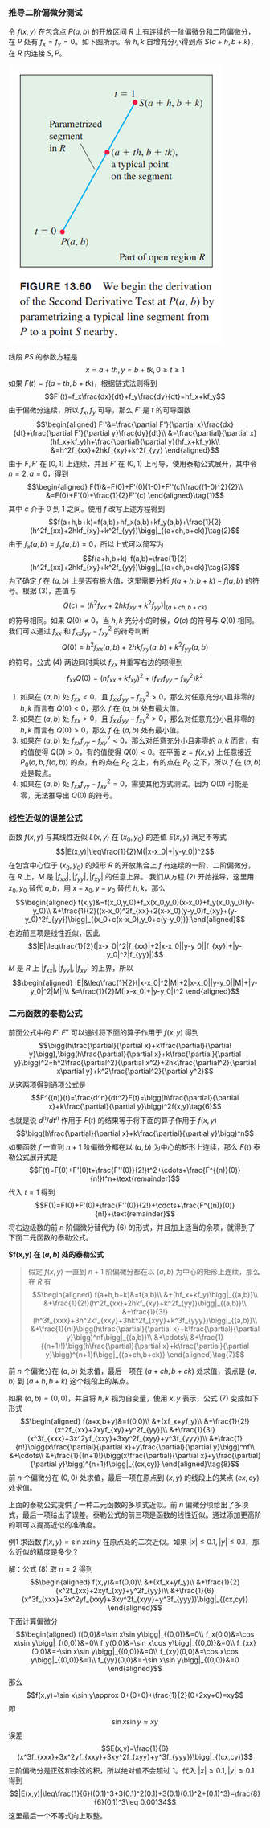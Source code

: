 ### 推导二阶偏微分测试
令 $f(x,y)$ 在包含点 $P(a,b)$ 的开放区间 $R$ 上有连续的一阶偏微分和二阶偏微分，在 $P$ 处有 $f_x=f_y=0$。如下图所示。令 $h,k$ 自增充分小得到点 $S(a+h,b+k)$，在 $R$ 内连接 $S,P$。

![](090.010.png)

线段 $PS$ 的参数方程是
$$x=a+th,y=b+tk,0\geq t\geq 1$$
如果 $F(t)=f(a+th,b+tk)$，根据链式法则得到
$$F'(t)=f_x\frac{dx}{dt}+f_y\frac{dy}{dt}=hf_x+kf_y$$
由于偏微分连续，所以 $f_x,f_y$ 可导，那么 $F'$ 是 $t$ 的可导函数
$$\begin{aligned}
F''&=\frac{\partial F'}{\partial x}\frac{dx}{dt}+\frac{\partial F'}{\partial y}\frac{dy}{dt}\\
&=\frac{\partial}{\partial x}(hf_x+kf_y)h+\frac{\partial}{\partial y}(hf_x+kf_y)k\\
&=h^2f_{xx}+2hkf_{xy}+k^2f_{yy}
\end{aligned}$$
由于 $F,F'$ 在 $[0,1]$ 上连续，并且 $F'$ 在 $(0,1)$ 上可导，使用泰勒公式展开，其中令 $n=2,a=0$，得到
$$\begin{aligned}
F(1)&=F(0)+F'(0)(1-0)+F''(c)\frac{(1-0)^2}{2}\\
&=F(0)+F'(0)+\frac{1}{2}F''(c)
\end{aligned}\tag{1}$$
其中 $c$ 介于 0 到 1 之间。使用 $f$ 改写上述方程得到
$$f(a+h,b+k)=f(a,b)+hf_x(a,b)+kf_y(a,b)+\frac{1}{2}(h^2f_{xx}+2hkf_{xy}+k^2f_{yy})\bigg|_{(a+ch,b+ck)}\tag{2}$$
由于 $f_x(a,b)=f_y(a,b)=0$，所以上式可以简写为
$$f(a+h,b+k)-f(a,b)=\frac{1}{2}(h^2f_{xx}+2hkf_{xy}+k^2f_{yy})\bigg|_{(a+ch,b+ck)}\tag{3}$$
为了确定 $f$ 在 $(a,b)$ 上是否有极大值，这里需要分析 $f(a+h,b+k)-f(a,b)$ 的符号。根据 $(3)$，差值与
$$Q(c)=(h^2f_{xx}+2hkf_{xy}+k^2f_{yy})\bigg|_{(a+ch,b+ck)}$$
的符号相同。如果 $Q(0)\neq 0$，当 $h,k$ 充分小的时候，$Q(c)$ 的符号与 $Q(0)$ 相同。我们可以通过 $f_{xx}$ 和 $f_{xx}f_{yy}-f_{xy}^2$ 的符号判断
$$Q(0)=h^2f_{xx}(a,b)+2hkf_{xy}(a,b)+k^2f_{yy}(a,b)\tag{4}$$
的符号。公式 $(4)$ 两边同时乘以 $f_{xx}$ 并重写右边的项得到
$$f_{xx}Q(0)=(hf_{xx}+kf_{xy})^2+(f_{xx}f_{yy}-f_{xy}^2)k^2\tag{5}$$

1. 如果在 $(a,b)$ 处 $f_{xx}<0$，且 $f_{xx}f_{yy}-f_{xy}^2>0$，那么对任意充分小且非零的 $h,k$ 而言有 $Q(0)<0$，那么 $f$ 在 $(a,b)$ 处有最大值。
2. 如果在 $(a,b)$ 处 $f_{xx}>0$，且 $f_{xx}f_{yy}-f_{xy}^2>0$，那么对任意充分小且非零的 $h,k$ 而言有 $Q(0)>0$，那么 $f$ 在 $(a,b)$ 处有最小值。
3. 如果在 $(a,b)$ 处 $f_{xx}f_{yy}-f_{xy}^2<0$，那么对任意充分小且非零的 $h,k$ 而言，有的值使得 $Q(0)>0$，有的值使得 $Q(0)<0$。在平面 $z=f(x,y)$ 上任意接近 $P_0(a,b,f(a,b))$ 的点，有的点在 $P_0$ 之上，有的点在 $P_0$ 之下，所以 $f$ 在 $(a,b)$ 处是鞍点。
4. 如果在 $(a,b)$ 处 $f_{xx}f_{yy}-f_{xy}^2=0$，需要其他方式测试。因为 $Q(0)$ 可能是零，无法推导出 $Q(0)$ 的符号。

### 线性近似的误差公式
函数 $f(x,y)$ 与其线性近似 $L(x,y)$ 在 $(x_0,y_0)$ 的差值 $E(x,y)$ 满足不等式
$$|E(x,y)|\leq\frac{1}{2}M(|x-x_0|+|y-y_0|)^2$$
在包含中心位于 $(x_0,y_0)$ 的矩形 $R$ 的开放集合上 $f$ 有连续的一阶、二阶偏微分，在 $R$ 上，$M$ 是 $|f_{xx}|,|f_{yy}|,|f_{xy}|$ 的任意上界。
我们从方程 $(2)$ 开始推导，这里用 $x_0,y_0$ 替代 $a,b$，用 $x-x_0,y-y_0$ 替代 $h,k$，那么
$$\begin{aligned}
f(x,y)&=f(x_0,y_0)+f_x(x_0,y_0)(x-x_0)+f_y(x_0,y_0)(y-y_0)\\
&+\frac{1}{2}((x-x_0)^2f_{xx}+2(x-x_0)(y-y_0)f_{xy}+(y-y_0)^2f_{yy})\bigg|_{(x_0+c(x-x_0),y_0+c(y-y_0))}
\end{aligned}$$
右边前三项是线性近似，因此
$$|E|\leq\frac{1}{2}(|x-x_0|^2|f_{xx}|+2|x-x_0||y-y_0||f_{xy}|+|y-y_0|^2|f_{yy}|)$$
$M$ 是 $R$ 上 $|f_{xx}|,|f_{yy}|,|f_{xy}|$ 的上界，所以
$$\begin{aligned}
|E|&\leq\frac{1}{2}(|x-x_0|^2|M|+2|x-x_0||y-y_0||M|+|y-y_0|^2|M|)\\
&=\frac{1}{2}M(|x-x_0|+|y-y_0|)^2
\end{aligned}$$

### 二元函数的泰勒公式
前面公式中的 $F',F''$ 可以通过将下面的算子作用于 $f(x,y)$ 得到
$$\bigg(h\frac{\partial}{\partial x}+k\frac{\partial}{\partial y}\bigg),\bigg(h\frac{\partial}{\partial x}+k\frac{\partial}{\partial y}\bigg)^2=h^2\frac{\partial^2}{\partial x^2}+2hk\frac{\partial^2}{\partial x\partial y}+k^2\frac{\partial^2}{\partial y^2}$$
从这两项得到通项公式是
$$F^{(n)}(t)=\frac{d^n}{dt^2}F(t)=\bigg(h\frac{\partial}{\partial x}+k\frac{\partial}{\partial y}\bigg)^2f(x,y)\tag{6}$$
也就是说 $d^n/dt^n$ 作用于 $F(t)$ 的结果等于将下面的算子作用于 $f(x,y)$
$$\bigg(h\frac{\partial}{\partial x}+k\frac{\partial}{\partial y}\bigg)^n$$
如果函数 $f$ 一直到 $n+1$ 阶偏微分都在以 $(a,b)$ 为中心的矩形上连续，那么 $F(t)$ 泰勒公式展开式是
$$F(t)=F(0)+F'(0)t+\frac{F''(0)}{2!}t^2+\cdots+\frac{F^{(n)}(0)}{n!}t^n+\text{remainder}$$
代入 $t=1$ 得到
$$F(1)=F(0)+F'(0)+\frac{F''(0)}{2!}+\cdots+\frac{F^{(n)}(0)}{n!}+\text{remainder}$$
将右边级数的前 $n$ 阶偏微分替代为 $(6)$ 的形式，并且加上适当的余项，就得到了下面二元函数的泰勒公式。

**$f(x,y) 在 $(a,b)$ 处的泰勒公式**
> 假定 $f(x,y)$ 一直到 $n+1$ 阶偏微分都在以 $(a,b)$ 为中心的矩形上连续，那么在 $R$ 有
> $$\begin{aligned}
> f(a+h,b+k)&=f(a,b)\\
> &+(hf_x+kf_y)\bigg|_{(a,b)}\\
> &+\frac{1}{2!}(h^2f_{xx}+2hkf_{xy}+k^2f_{yy})\bigg|_{(a,b)}\\
> &+\frac{1}{3!}(h^3f_{xxx}+3h^2kf_{xxy}+3hk^2f_{xyy}+k^3f_{yyy})\bigg|_{(a,b)}\\
> &+\frac{1}{n!}\bigg(h\frac{\partial}{\partial x}+k\frac{\partial}{\partial y}\bigg)^nf\bigg|_{(a,b)}\\
> &+\cdots\\
> &+\frac{1}{(n+1)!}\bigg(h\frac{\partial}{\partial x}+k\frac{\partial}{\partial y}\bigg)^{n+1}f\bigg|_{(a+ch,b+ck)}
> \end{aligned}\tag{7}$$

前 $n$ 个偏微分在 $(a,b)$ 处求值，最后一项在 $(a+ch,b+ck)$ 处求值，该点是 $(a,b)$ 到 $(a+h,b+k)$ 这个线段上的某点。

如果 $(a,b)=(0,0)$，并且将 $h,k$ 视为自变量，使用 $x,y$ 表示，公式 $(7)$ 变成如下形式
$$\begin{aligned}
f(a+x,b+y)&=f(0,0)\\
&+(xf_x+yf_y)\\
&+\frac{1}{2!}(x^2f_{xx}+2xyf_{xy}+y^2f_{yy})\\
&+\frac{1}{3!}(x^3f_{xxx}+3x^2yf_{xxy}+3xy^2f_{xyy}+y^3f_{yyy})\\
&+\frac{1}{n!}\bigg(x\frac{\partial}{\partial x}+y\frac{\partial}{\partial y}\bigg)^nf\\
&+\cdots\\
&+\frac{1}{(n+1)!}\bigg(x\frac{\partial}{\partial x}+y\frac{\partial}{\partial y}\bigg)^{n+1}f\bigg|_{(cx,cy)}
\end{aligned}\tag{8}$$
前 $n$ 个偏微分在 $(0,0)$ 处求值，最后一项在原点到 $(x,y)$ 的线段上的某点 $(cx,cy)$ 处求值。

上面的泰勒公式提供了一种二元函数的多项式近似。前 $n$ 偏微分项给出了多项式，最后一项给出了误差。泰勒公式的前三项是函数的线性近似。通过添加更高阶的项可以提高近似的准确度。

例1 求函数 $f(x,y)=\sin x\sin y$ 在原点处的二次近似。如果 $|x|\leq 0.1,|y|\leq 0.1$，那么近似的精度是多少？

解：公式 $(8)$ 取 $n=2$ 得到
$$\begin{aligned}
f(x,y)&=f(0,0)\\
&+(xf_x+yf_y)\\
&+\frac{1}{2}(x^2f_{xx}+2xyf_{xy}+y^2f_{yy})\\
&+\frac{1}{6}(x^3f_{xxx}+3x^2yf_{xxy}+3xy^2f_{xyy}+y^3f_{yyy})\bigg|_{(cx,cy)}
\end{aligned}$$
下面计算偏微分
$$\begin{aligned}
f(0,0)&=\sin x\sin y\bigg|_{(0,0)}&=0\\
f_x(0,0)&=\cos x\sin y\bigg|_{(0,0)}&=0\\
f_y(0,0)&=\sin x\cos y\bigg|_{(0,0)}&=0\\
f_{xx}(0,0)&=-\sin x\sin y\bigg|_{(0,0)}&=0\\
f_{xy}(0,0)&=\cos x\cos y\bigg|_{(0,0)}&=1\\
f_{yy}(0,0)&=-\sin x\sin y\bigg|_{(0,0)}&=0
\end{aligned}$$
那么
$$f(x,y)=\sin x\sin y\approx 0+(0+0)+\frac{1}{2}(0+2xy+0)=xy$$
即
$$\sin x\sin y\approx xy$$
误差
$$E(x,y)=\frac{1}{6}(x^3f_{xxx}+3x^2yf_{xxy}+3xy^2f_{xyy}+y^3f_{yyy})\bigg|_{(cx,cy)}$$
三阶偏微分是正弦和余弦的积，所以绝对值不会超过 1。代入 $|x|\leq 0.1,|y|\leq 0.1$ 得到
$$|E(x,y)|\leq\frac{1}{6}((0.1)^3+3(0.1)^2(0.1)+3(0.1)(0.1)^2+(0.1)^3)=\frac{8}{6}(0.1)^3\leq 0.00134$$
这里最后一个不等式向上取整。
